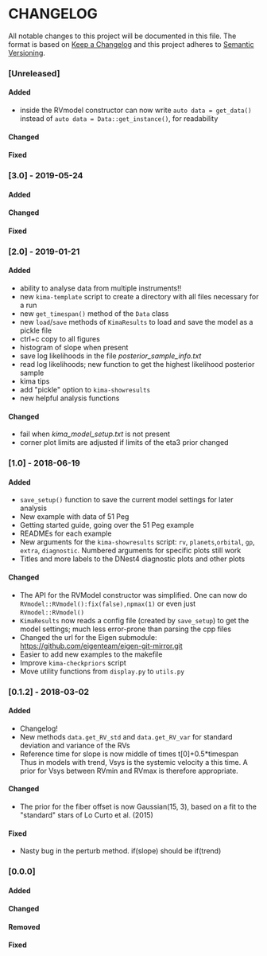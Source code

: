 # CHANGELOG

All notable changes to this project will be documented in this file.
The format is based on [Keep a Changelog](http://keepachangelog.com/en/1.0.0/)
and this project adheres to [Semantic Versioning](http://semver.org/spec/v2.0.0.html).

### [Unreleased]

#### Added

- inside the RVmodel constructor can now write `auto data = get_data()` instead 
  of `auto data = Data::get_instance()`, for readability


#### Changed
#### Fixed


### [3.0]  - 2019-05-24

#### Added
#### Changed
#### Fixed


### [2.0]  - 2019-01-21

#### Added

- ability to analyse data from multiple instruments!!
- new `kima-template` script to create a directory with all files necessary for a run
- new `get_timespan()` method of the `Data` class
- new `load`/`save` methods of `KimaResults` to load and save the model as a pickle file
- ctrl+c copy to all figures
- histogram of slope when present
- save log likelihoods in the file _posterior_sample_info.txt_
- read log likelihoods; new function to get the highest likelihood posterior sample
- kima tips 
- add "pickle" option to `kima-showresults`
- new helpful analysis functions

#### Changed

- fail when _kima_model_setup.txt_ is not present
- corner plot limits are adjusted if limits of the eta3 prior changed



### [1.0]  - 2018-06-19

#### Added 
- `save_setup()` function to save the current model settings for later analysis
- New example with data of 51 Peg
- Getting started guide, going over the 51 Peg example
- READMEs for each example
- New arguments for the `kima-showresults` script: 
  `rv`, `planets`,`orbital`, `gp`, `extra`, `diagnostic`.
  Numbered arguments for specific plots still work
- Titles and more labels to the DNest4 diagnostic plots and other plots

#### Changed
- The API for the RVModel constructor was simplified. One can now do
  `RVmodel::RVmodel():fix(false),npmax(1)` or even just `RVmodel::RVmodel()`
- `KimaResults` now reads a config file (created by `save_setup`)
  to get the model settings; much less error-prone than parsing the cpp files
- Changed the url for the Eigen submodule: https://github.com/eigenteam/eigen-git-mirror.git
- Easier to add new examples to the makefile
- Improve `kima-checkpriors` script
- Move utility functions from `display.py` to `utils.py`



### [0.1.2] - 2018-03-02
#### Added
- Changelog!
- New methods `data.get_RV_std` and `data.get_RV_var`
  for standard deviation and variance of the RVs
- Reference time for slope is now middle of times t[0]+0.5*timespan  
  Thus in models with trend, Vsys is the systemic velocity a this time.
  A prior for Vsys between RVmin and RVmax is therefore appropriate.
  

#### Changed
- The prior for the fiber offset is now Gaussian(15, 3),
  based on a fit to the "standard" stars of Lo Curto et al. (2015)

#### Fixed
- Nasty bug in the perturb method. if(slope) should be if(trend)





### [0.0.0]

#### Added
#### Changed
#### Removed
#### Fixed

